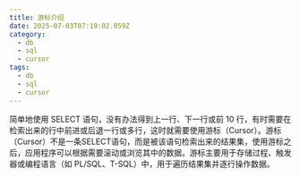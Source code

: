 ```yaml
---
title: 游标介绍
date: 2025-07-03T07:19:02.059Z
category:
  - db
  - sql
  - cursor
tags:
  - db
  - sql
  - cursor
---
```


简单地使用 SELECT 语句，没有办法得到上一行、下一行或前 10 行，有时需要在检索出来的行中前进或后退一行或多行，这时就需要使用游标（Cursor）。游标（Cursor）不是一条SELECT语句，而是被该语句检索出来的结果集，使用游标之后，应用程序可以根据需要滚动或浏览其中的数据。游标主要用于存储过程、触发器或编程语言（如 PL/SQL、T-SQL）中，用于遍历结果集并逐行操作数据。
